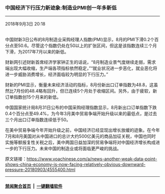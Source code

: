 ### 中国经济下行压力新迹象:制造业PMI创一年多新低
------------------------

<div class="published">
 <span class="date" title="中国时间">
  <time datetime="2018-09-03T20:18:37+08:00">
   2018年9月3日 20:18
  </time>
 </span>
</div>
<br/>
<div class="wsw">
 <p>
  中国财新3日公布的8月制造业采购经理人指数(PMI)显示，8月的PMI下滑0.2个百分点至50.6。尽管这个指数仍处在50以上的扩张区间，但这是该指数连续三个月下滑，为2017年7月以来的新低。
 </p>
 <p>
  财新网引述财新首席经济学家钟正生的话说，“8月制造业景气度继续走弱，需求端出现大幅收缩，生产端各项指标依然稳定，”“就业状况进一步恶化，就业恶化将进一步威胁消费增长，经济面临较为明显的下行压力。”
 </p>
 <p>
  财新的PMI显示，衡量未来经济活动的指标，8月份新出口订单指数为48.8，这虽然比7月份的48.4略有回升，但已连续5个月处于收缩区间。另外，由于疲软，新订单指数创15个月来的新低。
 </p>
 <p>
  中国国家统计局8月31日公布的中国采购经理指数显示，8月新出口订单指数下跌0.4个百分点至49.4%，为今年3月美中贸易争端开始升级以来的最低点，是过去三个月出口订单指数连续低于50。
 </p>
 <p>
  在美中贸易争端今年开始升级之前，中国经济已经显现出增长放缓的迹象。在今年7月和8月美国对从中国进口的总计大约500亿美元的商品加征关税，中国也同时实施等额报复性关税之后，美中两国日益加深的贸易争端将对中国经济增长构成进一步的下行压力。未来中国的制造业或将面临更严峻的挑战。
 </p>
</div>

原文链接：https://www.voachinese.com/a/news-another-weak-data-point-shows-china-economy-is-now-facing-relatively-obvious-downward-pressure-20180903/4555400.html


------------------------
#### [禁闻聚合首页](https://github.com/gfw-breaker/banned-news/blob/master/README.md) &nbsp;|&nbsp;  [一键翻墙软件](https://github.com/gfw-breaker/nogfw/blob/master/README.md)